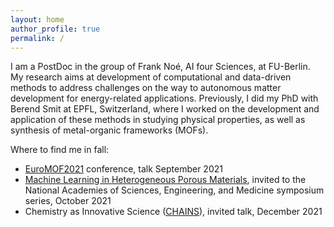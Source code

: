 ```yaml
---
layout: home
author_profile: true
permalink: /
---
```




I am a PostDoc in the group of Frank Noé, AI four Sciences, at FU-Berlin. My research aims at development of computational and data-driven methods to address challenges on the way to autonomous matter development for energy-related applications. Previously, I did my PhD with Berend Smit at EPFL, Switzerland, where I worked on the development and application of these methods in studying physical properties, as well as synthesis of metal-organic frameworks (MOFs). 


Where to find me in fall:
- [EuroMOF2021](https://euromof2021.confer.uj.edu.pl/en_GB/home) conference, talk September 2021
- [Machine Learning in Heterogeneous Porous Materials](https://amerimech.mech.utah.edu/), invited to the National Academies of Sciences, Engineering, and Medicine symposium series, October 2021
- Chemistry as Innovative Science ([CHAINS](https://nwochains.nl/)), invited talk, December 2021

